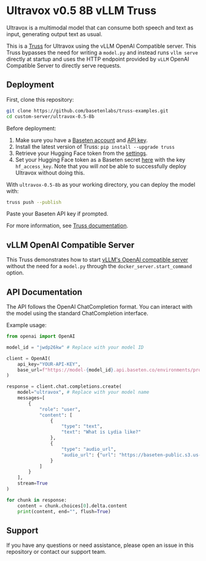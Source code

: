 # Ultravox v0.5 8B vLLM Truss

Ultravox is a multimodal model that can consume both speech and text as input, generating output text as usual.

This is a [Truss](https://truss.baseten.co/) for Ultravox using the vLLM OpenAI Compatible server. This Truss bypasses the need for writing a `model.py` and instead runs `vllm serve` directly at startup and uses the HTTP endpoint provided by `vLLM` OpenAI Compatible Server to directly serve requests.

## Deployment

First, clone this repository:

```sh
git clone https://github.com/basetenlabs/truss-examples.git
cd custom-server/ultravox-0.5-8b
```

Before deployment:

1. Make sure you have a [Baseten account](https://app.baseten.co/signup) and [API key](https://app.baseten.co/settings/account/api_keys).
2. Install the latest version of Truss: `pip install --upgrade truss`
3. Retrieve your Hugging Face token from the [settings](https://huggingface.co/settings/tokens).
4. Set your Hugging Face token as a Baseten secret [here](https://app.baseten.co/settings/secrets) with the key `hf_access_key`. Note that you will *not* be able to successfully deploy Ultravox without doing this.

With `ultravox-0.5-8b` as your working directory, you can deploy the model with:

```sh
truss push --publish
```

Paste your Baseten API key if prompted.

For more information, see [Truss documentation](https://truss.baseten.co).

## vLLM OpenAI Compatible Server

This Truss demonstrates how to start [vLLM's OpenAI compatible server](https://docs.vllm.ai/en/latest/serving/openai_compatible_server.html) without the need for a `model.py` through the `docker_server.start_command` option.

## API Documentation

The API follows the OpenAI ChatCompletion format. You can interact with the model using the standard ChatCompletion interface.

Example usage:

```python
from openai import OpenAI

model_id = "jwdp26kw" # Replace with your model ID

client = OpenAI(
    api_key="YOUR-API-KEY",
    base_url=f"https://model-{model_id}.api.baseten.co/environments/production/sync/v1"
)

response = client.chat.completions.create(
    model="ultravox", # Replace with your model name
    messages=[
        {
            "role": "user",
            "content": [
                {
                    "type": "text",
                    "text": "What is Lydia like?"
                },
                {
                    "type": "audio_url",
                    "audio_url": {"url": "https://baseten-public.s3.us-west-2.amazonaws.com/fred-audio-tests/real.mp3"}
                }
            ]
        }
    ],
    stream=True
)

for chunk in response:
    content = chunk.choices[0].delta.content
    print(content, end="", flush=True)
```

## Support

If you have any questions or need assistance, please open an issue in this repository or contact our support team.
